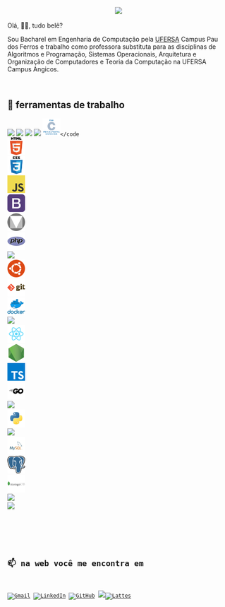 <p align="center">
  <img src="https://thiiismuchcom.files.wordpress.com/2018/05/succulentheader.jpg?w=880&h=312&crop=1"  height="150" />
 </p>
 
Olá, 👋🏻, tudo belê?

Sou Bacharel em Engenharia de Computação pela [UFERSA](https://ufersa.edu.br/) Campus Pau dos Ferros e trabalho como professora substituta para as disciplinas de 
Algoritmos e Programação, Sistemas Operacionais, Arquitetura e Organização de Computadores e Teoria da Computação na UFERSA Campus Angicos. 

</br>


<!--

## :books: linguagem: repositórios
- Python: [data-science](https://github.com/guimaraaes/data-science)

- C++, Inventor AutoDesk: [eng_computacao-automacao-modelagem3d](https://github.com/guimaraaes/eng_computacao-automacao-modelagem3d)

- JavaScript: [sg_pip-reactjs-nodejs-mongodb](https://github.com/guimaraaes/sg_pip-reactjs-nodejs-mongodb) 

- TypeScript: [chat_solved_problems-nestjs-neo4j](https://github.com/guimaraaes/chat_solved_problems-nestjs-neo4j) | [products_sale-nestjs-neo4j](https://github.com/guimaraaes/products_sale-nestjs-neo4j)
  
- Golang: [api-simple](https://github.com/guimaraaes/api-simple) | [golang_fiber_with_neo4j](https://github.com/guimaraaes/golang_fiber_with_neo4j)

- PHP: [estoque](https://github.com/guimaraaes/estoque)
</br>

## &#x1f4c8; minhas estatísticas no GitHub
<a href="https://github.com/guimaraaes/guimaraaes">
  <img align="center" src="https://github-readme-stats.vercel.app/api/top-langs/?username=guimaraaes&hide=java,html&title_color=ffffff&text_color=c9cacc&icon_color=2bbc8a&bg_color=1d1f21" />
</a>
<a href="https://github.com/guimaraaes/guimaraaes">
  <img align="center" src="https://github-readme-stats.vercel.app/api?username=guimaraaes&show_icons=true&line_height=27&count_private=true&title_color=ffffff&text_color=c9cacc&icon_color=2bbc8a&bg_color=1d1f21" alt="Catalin's GitHub Stats" />
</a>
-->

## :wrench: ferramentas de trabalho
<code><img height="40" src="https://damassets.autodesk.net/content/dam/autodesk/www/products/responsive-imagery/responsive-badges-compare/2017/inventor-2017-badge-75x75.png"></code>
<code><img height="40" src="https://damassets.autodesk.net/content/dam/autodesk/www/products/responsive-imagery/responsive-badges-compare/2017/autocad-2017-badge-75x75.png"></code>
<code><img height="40" src="https://upload.wikimedia.org/wikipedia/commons/thumb/8/87/Arduino_Logo.svg/1024px-Arduino_Logo.svg.png"></code>
<code><img height="40" src="https://user-images.githubusercontent.com/42747200/46140125-da084900-c26d-11e8-8ea7-c45ae6306309.png"></code>
<code><img height="40" src="https://raw.githubusercontent.com/github/explore/80688e429a7d4ef2fca1e82350fe8e3517d3494d/topics/c/c.png"></code
<code><img height="40" src="https://raw.githubusercontent.com/github/explore/80688e429a7d4ef2fca1e82350fe8e3517d3494d/topics/html/html.png"></code>
<code><img height="40" src="https://raw.githubusercontent.com/github/explore/80688e429a7d4ef2fca1e82350fe8e3517d3494d/topics/css/css.png"></code>
<code><img height="40" src="https://raw.githubusercontent.com/github/explore/80688e429a7d4ef2fca1e82350fe8e3517d3494d/topics/javascript/javascript.png"></code>
<code><img height="40" src="https://raw.githubusercontent.com/github/explore/80688e429a7d4ef2fca1e82350fe8e3517d3494d/topics/bootstrap/bootstrap.png"></code>
<code><img height="40" src="https://raw.githubusercontent.com/github/explore/80688e429a7d4ef2fca1e82350fe8e3517d3494d/topics/material-design/material-design.png"></code>
<code><img height="40" src="https://raw.githubusercontent.com/github/explore/80688e429a7d4ef2fca1e82350fe8e3517d3494d/topics/php/php.png"></code>
<code><img height="40" src="https://laravel.com/img/logomark.min.svg"></code>
<code><img height="40" src="https://raw.githubusercontent.com/github/explore/80688e429a7d4ef2fca1e82350fe8e3517d3494d/topics/ubuntu/ubuntu.png"></code>
<code><img height="40" src="https://raw.githubusercontent.com/github/explore/80688e429a7d4ef2fca1e82350fe8e3517d3494d/topics/git/git.png"></code>
<code><img height="40" src="https://raw.githubusercontent.com/github/explore/80688e429a7d4ef2fca1e82350fe8e3517d3494d/topics/docker/docker.png"></code>
<code><img height="40" src="https://d33wubrfki0l68.cloudfront.net/e937e774cbbe23635999615ad5d7732decad182a/26072/logo-small.ede75a6b.svg"></code>
<code><img height="40" src="https://raw.githubusercontent.com/github/explore/80688e429a7d4ef2fca1e82350fe8e3517d3494d/topics/react/react.png"></code>
<code><img height="40" src="https://raw.githubusercontent.com/github/explore/80688e429a7d4ef2fca1e82350fe8e3517d3494d/topics/nodejs/nodejs.png"></code>
<code><img height="40" src="https://raw.githubusercontent.com/github/explore/80688e429a7d4ef2fca1e82350fe8e3517d3494d/topics/typescript/typescript.png"></code>
<code><img height="40" src="https://raw.githubusercontent.com/github/explore/80688e429a7d4ef2fca1e82350fe8e3517d3494d/topics/go/go.png"></code>
<code><img height="40" src="https://gofiber.io/assets/images/logo.svg"></code>
<code><img height="40" src="https://raw.githubusercontent.com/github/explore/80688e429a7d4ef2fca1e82350fe8e3517d3494d/topics/python/python.png"></code>
<code><img height="40" src="https://avatars.githubusercontent.com/u/38081706?s=400&u=53a18137521b06140f930ae0cae6a7da45ff08ec&v=4"></code>
<code><img height="40" src="https://raw.githubusercontent.com/github/explore/80688e429a7d4ef2fca1e82350fe8e3517d3494d/topics/mysql/mysql.png"></code>
<code><img height="40" src="https://raw.githubusercontent.com/github/explore/80688e429a7d4ef2fca1e82350fe8e3517d3494d/topics/postgresql/postgresql.png"></code>
<code><img height="40" src="https://raw.githubusercontent.com/github/explore/80688e429a7d4ef2fca1e82350fe8e3517d3494d/topics/mongodb/mongodb.png"></code>
<code><img height="40" src="https://aws1.discourse-cdn.com/business4/uploads/neo4jcommunity/original/2X/e/e6629664c2c76f2e65a4f751e66ccbd9c0df84a7.svg"></code>
<code><img height="40" src="https://avatars0.githubusercontent.com/u/7658037?s=400&v=4"></code>

</br>

## :mailbox: na web você me encontra em
[![Gmail](https://img.shields.io/badge/-GMAIL-D14836?style=for-the-badge&logo=gmail&logoColor=white)](mailto:sguimaraaes@gmail.com)
[![LinkedIn](https://img.shields.io/badge/-LINKEDIN-0077B5?style=for-the-badge&logo=linkedin&logoColor=white)](linkedin.com/in/sara-guimar%C3%A3es-aa2382155/)
[![GitHub](https://img.shields.io/badge/github-%23100000.svg?&style=for-the-badge&logo=github&logoColor=white)](https://guimaraaes.github.io/guimaraaes/)
[<img height="25" src="https://i.imgur.com/2iVxee6.png">![Lattes](https://img.shields.io/badge/lattes-%23100000?logoColor=blue&style=for-the-badge)](http://lattes.cnpq.br/7082901769077209)
